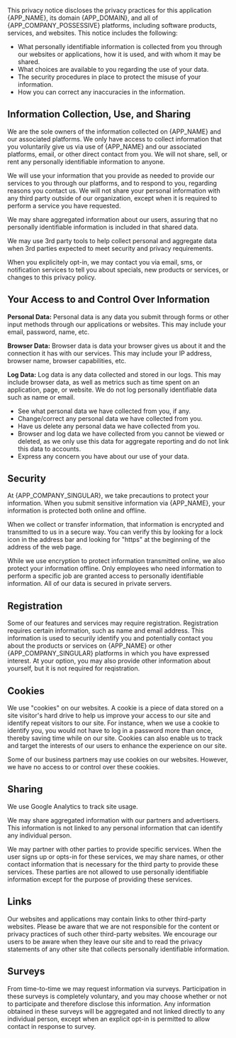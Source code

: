 <webui-data data-page-title="{APP_NAME} Privacy Policy">
    <template slot="json" name="page-next-page">
        {
            "name":"Terms & Conditions",
            "href":"/terms"
        }
    </template>
</webui-data>

<webui-quote theme="primary">

This privacy notice discloses the privacy practices for this application {APP_NAME}, its domain {APP_DOMAIN}, and all of {APP_COMPANY_POSSESSIVE} platforms, including software products, services, and websites. This notice includes the following:

- What personally identifiable information is collected from you through our websites or applications, how it is used, and with whom it may be shared.
- What choices are available to you regarding the use of your data.
- The security procedures in place to protect the misuse of your information.
- How you can correct any inaccuracies in the information.

</webui-quote>

<webui-myfi-storage-consent></webui-myfi-storage-consent>

## Information Collection, Use, and Sharing

<webui-page-segment elevation="10">

We are the sole owners of the information collected on {APP_NAME} and our associated platforms. We only have access to collect information that you voluntarily give us via use of {APP_NAME} and our associated platforms, email, or other direct contact from you. We will not share, sell, or rent any personally identifiable information to anyone.

We will use your information that you provide as needed to provide our services to you through our platforms, and to respond to you, regarding reasons you contact us. We will not share your personal information with any third party outside of our organization, except when it is required to perform a service you have requested.

We may share aggregated information about our users, assuring that no personally identifiable information is included in that shared data.

We may use 3rd party tools to help collect personal and aggregate data when 3rd parties expected to meet security and privacy requirements.

When you explicitely opt-in, we may contact you via email, sms, or notification services to tell you about specials, new products or services, or changes to this privacy policy.

</webui-page-segment>

## Your Access to and Control Over Information

<webui-page-segment elevation="10">

**Personal Data:** Personal data is any data you submit through forms or other input methods through our applications or websites. This may include your email, password, name, etc.

**Browser Data:** Browser data is data your browser gives us about it and the connection it has with our services. This may include your IP address, browser name, browser capabilities, etc.

**Log Data:** Log data is any data collected and stored in our logs. This may include browser data, as well as metrics such as time spent on an application, page, or website. We do not log personally identifiable data such as name or email.

- See what personal data we have collected from you, if any.
- Change/correct any personal data we have collected from you.
- Have us delete any personal data we have collected from you.
- Browser and log data we have collected from you cannot be viewed or deleted, as we only use this data for aggregate reporting and do not link this data to accounts.
- Express any concern you have about our use of your data.

</webui-page-segment>

## Security

<webui-page-segment elevation="10">

At {APP_COMPANY_SINGULAR}, we take precautions to protect your information. When you submit sensitive information via {APP_NAME}, your information is protected both online and offline.

When we collect or transfer information, that information is encrypted and transmitted to us in a secure way. You can verify this by looking for a lock icon in the address bar and looking for "https" at the beginning of the address of the web page.

While we use encryption to protect information transmitted online, we also protect your information offline. Only employees who need information to perform a specific job are granted access to personally identifiable information. All of our data is secured in private servers.

</webui-page-segment>

## Registration

<webui-page-segment elevation="10">

Some of our features and services may require registration. Registration requires certain information, such as name and email address. This information is used to securily identify you and potentially contact you about the products or services on {APP_NAME} or other {APP_COMPANY_SINGULAR} platforms in which you have expressed interest. At your option, you may also provide other information about yourself, but it is not required for reqistration.

</webui-page-segment>

## Cookies

<webui-page-segment elevation="10">

We use "cookies" on our websites. A cookie is a piece of data stored on a site visitor's hard drive to help us improve your access to our site and identify repeat visitors to our site. For instance, when we use a cookie to identify you, you would not have to log in a password more than once, thereby saving time while on our site. Cookies can also enable us to track and target the interests of our users to enhance the experience on our site.

Some of our business partners may use cookies on our websites. However, we have no access to or control over these cookies.

</setion>

## Sharing

<webui-page-segment elevation="10">

We use Google Analytics to track site usage.

We may share aggregated information with our partners and advertisers. This information is not linked to any personal information that can identify any individual person.

We may partner with other parties to provide specific services. When the user signs up or opts-in for these services, we may share names, or other contact information that is necessary for the third party to provide these services. These parties are not allowed to use personally identifiable information except for the purpose of providing these services.

</webui-page-segment>

## Links

<webui-page-segment elevation="10">

Our websites and applications may contain links to other third-party websites. Please be aware that we are not responsible for the content or privacy practices of such other third-party websites. We encourage our users to be aware when they leave our site and to read the privacy statements of any other site that collects personally identifiable information.

</webui-page-segment>

## Surveys

<webui-page-segment elevation="10">

From time-to-time we may request information via surveys. Participation in these surveys is completely voluntary, and you may choose whether or not to participate and therefore disclose this information. Any information obtained in these surveys will be aggregated and not linked directly to any individual person, except when an explicit opt-in is permitted to allow contact in response to survey.

</webui-page-segment>
